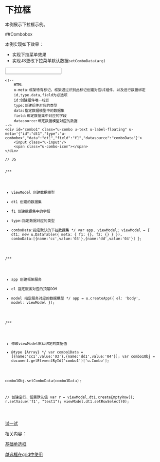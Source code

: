 # 下拉框

本例展示下拉框示例。


##Combobox

本例实现如下效果：

* 实现下拉菜单效果
* 实现JS更改下拉菜单默认数据`setComboData(arg)`



<div class="example-content"><!-- 
	HTML
	u-meta:框架特有标记，框架通过识别此标记创建对应UI组件，以及进行数据绑定 
	id,type.data,field为必选项
	id:创建组件唯一标识
	type:创建组件对应的类型
	data:指定数据模型中的数据集
	field:绑定数据集中对应的字段
	datasource:绑定数据模型对应的数据
-->
<div id="combo1" class="u-combo u-text u-label-floating" u-meta='{"id":"dt1","type":"u-combobox","data":"dt1","field":"f1","datasource":"comboData"}'>
    <input class="u-input"/>
    <span class="u-combo-icon"></span>
</div></div>
<div class="example-content ex-hide"><script>// JS

/**
 * viewModel 创建数据模型
 * dt1 创建的数据集
 * f1 创建数据集中的字段
 * type:指定数据对应的类型
 * comboData:指定默认的下拉数据集
 */
var app, viewModel;
viewModel = {
    dt1: new u.DataTable({
        meta: {
            f1: {},
            f2: {}
        }
    }),
    comboData:[{name:'cc',value:'03'},{name:'dd',value:'04'}]
};

/**
 * app 创建框架服务
 * el 指定服务对应的顶层DOM
 * model 指定服务对应的数据模型
 */
app = u.createApp({
    el: 'body',
    model: viewModel
});


/**
 * 修改viewModel默认绑定的数据值
 * @type {Array}
 */
var combo1Data = [{name:'cc1',value:'03'},{name:'dd1',value:'04'}];
var combo1Obj = document.getElementById('combo1')['u.Combo'];

combo1Obj.setComboData(combo1Data);

// 创建空行，设置默认值
var r = viewModel.dt1.createEmptyRow();
r.setValue('f1', "test1");
viewModel.dt1.setRowSelect(0);


</script></div>
<div class="examples-code"><pre><code>&lt;!-- 
	HTML
	u-meta:框架特有标记，框架通过识别此标记创建对应UI组件，以及进行数据绑定 
	id,type.data,field为必选项
	id:创建组件唯一标识
	type:创建组件对应的类型
	data:指定数据模型中的数据集
	field:绑定数据集中对应的字段
	datasource:绑定数据模型对应的数据
-->
&lt;div id="combo1" class="u-combo u-text u-label-floating" u-meta='{"id":"dt1","type":"u-combobox","data":"dt1","field":"f1","datasource":"comboData"}'>
    &lt;input class="u-input"/>
    &lt;span class="u-combo-icon">&lt;/span>
&lt;/div></code></pre>
</div>
<div class="examples-code"><pre><code>// JS

/**
 * viewModel 创建数据模型
 * dt1 创建的数据集
 * f1 创建数据集中的字段
 * type:指定数据对应的类型
 * comboData:指定默认的下拉数据集
 */
var app, viewModel;
viewModel = {
    dt1: new u.DataTable({
        meta: {
            f1: {},
            f2: {}
        }
    }),
    comboData:[{name:'cc',value:'03'},{name:'dd',value:'04'}]
};

/**
 * app 创建框架服务
 * el 指定服务对应的顶层DOM
 * model 指定服务对应的数据模型
 */
app = u.createApp({
    el: 'body',
    model: viewModel
});


/**
 * 修改viewModel默认绑定的数据值
 * @type {Array}
 */
var combo1Data = [{name:'cc1',value:'03'},{name:'dd1',value:'04'}];
var combo1Obj = document.getElementById('combo1')['u.Combo'];

combo1Obj.setComboData(combo1Data);

// 创建空行，设置默认值
var r = viewModel.dt1.createEmptyRow();
r.setValue('f1', "test1");
viewModel.dt1.setRowSelect(0);

</code></pre>
</div>


[试一试](http://design.yyuap.com/dist/pages/webIDE/index.html#/demos/kero/combobox)

相关内容：

[基础单选框](http://design.yyuap.com/dist/pages/plugins/combobox.html)    

[单选框在grid中使用](http://design.yyuap.com/dist/pages/webIDE/index.html#/demos/grids/edit)
